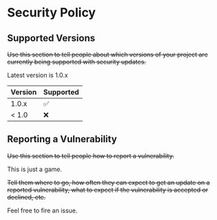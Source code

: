 # Security Policy

## Supported Versions

~~Use this section to tell people about which versions of your project are~~
~~currently being supported with security updates.~~

Latest version is 1.0.x

| Version | Supported          |
| ------- | ------------------ |
| 1.0.x   | :white_check_mark: |
| < 1.0   | :x:                |

## Reporting a Vulnerability

~~Use this section to tell people how to report a vulnerability.~~

This is just a game.

~~Tell them where to go, how often they can expect to get an update on a~~
~~reported vulnerability, what to expect if the vulnerability is accepted or~~
~~declined, etc.~~

Feel free to fire an issue.
